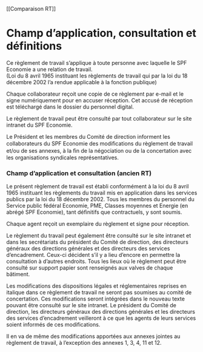 [[Comparaison RT]]

# Champ d’application,  consultation et définitions

Ce règlement de travail s’applique à toute personne avec laquelle le SPF Economie a une relation de travail.  
(Loi du 8 avril 1965 instituant les règlements de travail qui par la loi du 18 décembre 2002 l’a rendue applicable à la fonction publique)

Chaque collaborateur reçoit une copie de ce règlement par e-mail et le signe numériquement pour en accuser réception. Cet accusé de réception est téléchargé dans le dossier  du personnel digital.

Le règlement de travail peut être consulté par tout collaborateur sur le site intranet du SPF Economie.

Le Président et les membres du Comité de direction informent les collaborateurs du SPF Economie des modiﬁcations du règlement de travail et/ou de ses annexes, à la ﬁn de la négociation ou de la concertation avec les organisations syndicales représentatives.

### Champ d’application et consultation  (ancien RT)

Le présent règlement de travail est établi conformément à la loi du 8 avril 1965 instituant les règlements du travail mis en application dans les services publics par la loi du 18 décembre 2002. Tous les membres du personnel du Service public fédéral Economie, PME, Classes moyennes et Energie (en abrégé SPF Economie), tant définitifs que contractuels, y sont soumis. 

Chaque agent reçoit un exemplaire du règlement et signe pour réception. 

Le règlement du travail peut également être consulté sur le site intranet et dans les secrétariats du président du Comité de direction, des directeurs généraux des directions générales et des directeurs des services d’encadrement. Ceux-ci décident s’il y a lieu d’encore en permettre la consultation à d’autres endroits. Tous les lieux où le règlement peut être consulté sur support papier sont renseignés aux valves de chaque bâtiment. 

Les modifications des dispositions légales et réglementaires reprises en italique dans ce règlement de travail ne seront pas soumises au comité de concertation. Ces modifications seront intégrées dans le nouveau texte pouvant être consulté sur le site intranet. Le président du Comité de direction, les directeurs généraux des directions générales et les directeurs des services d’encadrement veilleront à ce que les agents de leurs services soient informés de ces modifications. 

Il en va de même des modifications apportées aux annexes jointes au règlement de travail, à l’exception des annexes 1, 3, 4, 11 et 12.

